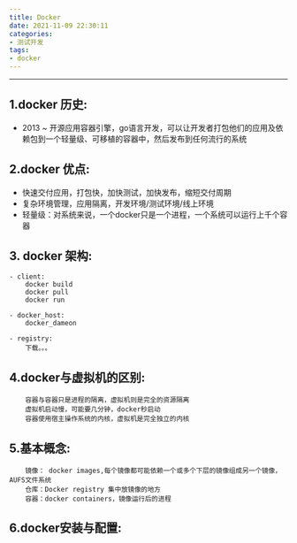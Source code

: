 ```yaml
---
title: Docker
date: 2021-11-09 22:30:11
categories: 
- 测试开发
tags:
- docker
---
```

---

## 1.docker 历史:
- 2013 ~ 开源应用容器引擎，go语言开发，可以让开发者打包他们的应用及依赖包到一个轻量级、可移植的容器中，然后发布到任何流行的系统

## 2.docker 优点:
- 快速交付应用，打包快，加快测试，加快发布，缩短交付周期
- 复杂环境管理，应用隔离，开发环境/测试环境/线上环境
- 轻量级：对系统来说，一个docker只是一个进程，一个系统可以运行上千个容器

## 3. docker 架构:

```
- client:
	docker build
	docker pull
	docker run
	
- docker_host:
	docker_dameon
	
- registry:
	下载。。。
```

## 4.docker与虚拟机的区别:
```
	容器与容器只是进程的隔离，虚拟机则是完全的资源隔离
	虚拟机启动慢，可能要几分钟，docker秒启动
	容器使用宿主操作系统的内核，虚拟机是完全独立的内核
```

## 5.基本概念:
```
	镜像： docker images,每个镜像都可能依赖一个或多个下层的镜像组成另一个镜像，AUFS文件系统
	仓库：Docker registry 集中放镜像的地方
	容器：docker containers，镜像运行后的进程
```

## 6.docker安装与配置:
	